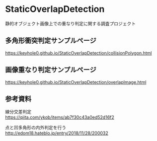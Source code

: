 # StaticOverlapDetection
静的オブジェクト画像上での重なり判定に関する調査プロジェクト

## 多角形衝突判定サンプルページ  
https://keyhole0.github.io/StaticOverlapDetection/collisionPolygon.html

## 画像重なり判定サンプルページ  
https://keyhole0.github.io/StaticOverlapDetection/overlapImage.html

## 参考資料

線分交差判定  
https://qiita.com/ykob/items/ab7f30c43a0ed52d16f2

点と凹多角形の内外判定を行う  
http://edom18.hateblo.jp/entry/2018/11/28/200032
